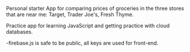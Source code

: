 Personal starter App for comparing prices of groceries in the three stores that are near me: Target, Trader Joe's, Fresh Thyme.

Practice app for learning JavaScript and getting practice with cloud databases.

-firebase.js is safe to be public, all keys are used for front-end.
